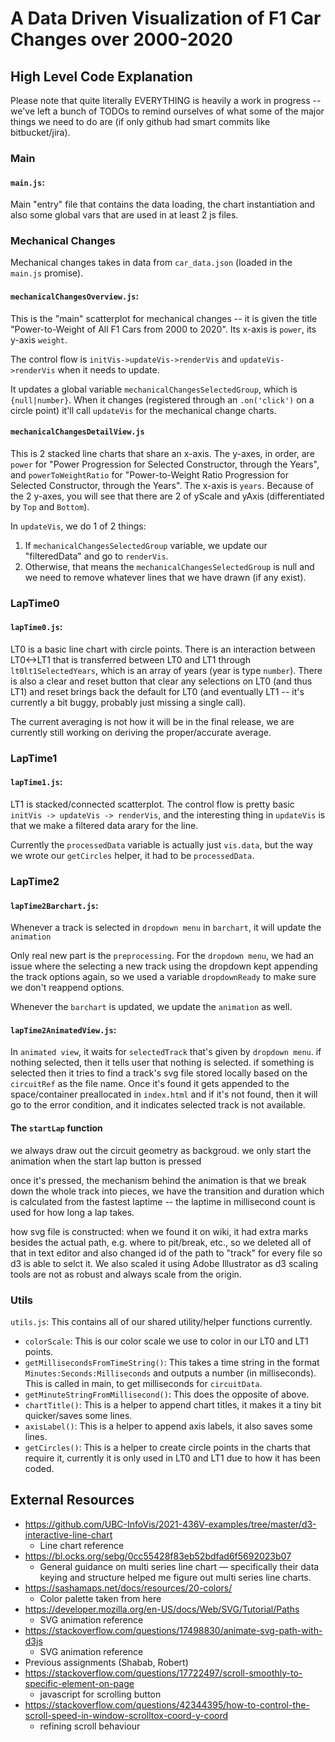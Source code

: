 # A Data Driven Visualization of F1 Car Changes over 2000-2020

## High Level Code Explanation

Please note that quite literally EVERYTHING is heavily a work in progress -- we've left a bunch of TODOs to remind ourselves of what some of the major things we need to do are (if only github had smart commits like bitbucket/jira).

### Main
#### `main.js`:
Main "entry" file that contains the data loading, the chart instantiation and also some global vars that are used in at least 2 js files.

### Mechanical Changes
Mechanical changes takes in data from `car_data.json` (loaded in the `main.js` promise).

#### `mechanicalChangesOverview.js`:
This is the "main" scatterplot for mechanical changes -- it is given the title "Power-to-Weight of All F1 Cars from 2000 to 2020". Its x-axis is `power`, its y-axis `weight`.

The control flow is `initVis->updateVis->renderVis` and `updateVis->renderVis` when it needs to update.

It updates a global variable `mechanicalChangesSelectedGroup`, which is `{null|number}`. When it changes (registered through an `.on('click')` on a circle point) it'll call `updateVis` for the mechanical change charts.

#### `mechanicalChangesDetailView.js`
This is 2 stacked line charts that share an x-axis. The y-axes, in order, are `power` for "Power Progression for Selected Constructor, through the Years", and `powerToWeightRatio` for "Power-to-Weight Ratio Progression for Selected Constructor, through the Years". The x-axis is `years`. Because of the 2 y-axes, you will see that there are 2 of yScale and yAxis (differentiated by `Top` and `Bottom`).

In `updateVis`, we do 1 of 2 things:
1. If `mechanicalChangesSelectedGroup` variable, we update our "filteredData" and go to `renderVis`.
2. Otherwise, that means the `mechanicalChangesSelectedGroup` is null and we need to remove whatever lines that we have drawn (if any exist).

### LapTime0
#### `lapTime0.js`:
LT0 is a basic line chart with circle points. There is an interaction between LT0<->LT1 that is transferred between LT0 and LT1 through `lt0lt1SelectedYears`, which is an array of years (year is type `number`). There is also a clear and reset button that clear any selections on LT0 (and thus LT1) and reset brings back the default for LT0 (and eventually LT1 -- it's currently a bit buggy, probably just missing a single call).

The current averaging is not how it will be in the final release, we are currently still working on deriving the proper/accurate average.

### LapTime1
#### `lapTime1.js`:
LT1 is stacked/connected scatterplot. The control flow is pretty basic `initVis -> updateVis -> renderVis`, and the interesting thing in `updateVis` is that we make a filtered data arary for the line.

Currently the `processedData` variable is actually just `vis.data`, but the way we wrote our `getCircles` helper, it had to be `processedData`.

### LapTime2
#### `lapTime2Barchart.js`:

Whenever a track is selected in `dropdown menu` in `barchart`, it will update the `animation`

Only real new part is the `preprocessing`.
For the `dropdown menu`, we had an issue where the selecting a new track using the dropdown kept appending the track options again, so we used a variable `dropdownReady` to make sure we don't reappend options.

Whenever the `barchart` is updated, we update the `animation` as well.

#### `lapTime2AnimatedView.js`:

In `animated view`, it waits for `selectedTrack` that's given by `dropdown menu`. if nothing selected, then it tells user that nothing is selected. if something is selected then it tries to find a track's svg file stored locally based on the `circuitRef` as the file name. Once it's found it gets appended to the space/container preallocated in `index.html` and if it's not found, then it will go to the error condition, and it indicates selected track is not available.

#### The `startLap` function
we always draw out the circuit geometry as backgroud.
we only start the animation when the start lap button is pressed

once it's pressed, the mechanism behind the animation is that we break down the whole track into pieces, we have the transition and duration which is calculated from the fastest laptime -- the laptime in millisecond count is used for how long a lap takes.

how svg file is constructed:
when we found it on wiki, it had extra marks besides the actual path, e.g. where to pit/break, etc., so we deleted all of that in text editor and also changed id of the path to "track" for every file so d3 is able to selct it. We also scaled it using Adobe Illustrator as d3 scaling tools are not as robust and always scale from the origin.

### Utils
`utils.js`: This contains all of our shared utility/helper functions currently.
- `colorScale`: This is our color scale we use to color in our LT0 and LT1 points.
- `getMillisecondsFromTimeString()`: This takes a time string in the format `Minutes:Seconds:Milliseconds` and outputs a number (in milliseconds). This is called in main, to get milliseconds for `circuitData`.
- `getMinuteStringFromMillisecond()`: This does the opposite of above.
- `chartTitle()`: This is a helper to append chart titles, it makes it a tiny bit quicker/saves some lines.
- `axisLabel()`: This is a helper to append axis labels, it also saves some lines.
- `getCircles()`: This is a helper to create circle points in the charts that require it, currently it is only used in LT0 and LT1 due to how it has been coded.

## External Resources

* https://github.com/UBC-InfoVis/2021-436V-examples/tree/master/d3-interactive-line-chart
    * Line chart reference
* https://bl.ocks.org/sebg/0cc55428f83eb52bdfad6f5692023b07
    * General guidance on multi series line chart — specifically their data keying and structure helped me figure out multi series line charts.
* https://sashamaps.net/docs/resources/20-colors/
    * Color palette taken from here
* https://developer.mozilla.org/en-US/docs/Web/SVG/Tutorial/Paths
    * SVG animation reference
* https://stackoverflow.com/questions/17498830/animate-svg-path-with-d3js
    * SVG animation reference
* Previous assignments (Shabab, Robert)
* https://stackoverflow.com/questions/17722497/scroll-smoothly-to-specific-element-on-page
    * javascript for scrolling button
* https://stackoverflow.com/questions/42344395/how-to-control-the-scroll-speed-in-window-scrolltox-coord-y-coord
    * refining scroll behaviour




